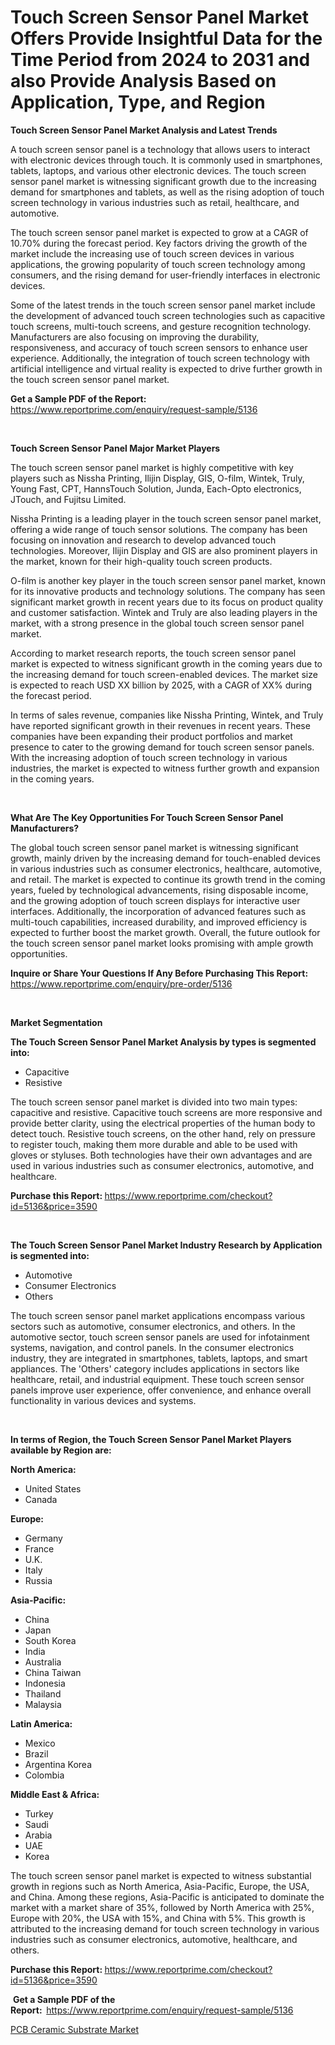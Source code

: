 <p><h1>Touch Screen Sensor Panel Market Offers Provide Insightful Data for the Time Period from 2024 to 2031 and also Provide Analysis Based on Application, Type, and Region</h1></p><p><strong>Touch Screen Sensor Panel Market Analysis and Latest Trends</strong></p>
<p><p>A touch screen sensor panel is a technology that allows users to interact with electronic devices through touch. It is commonly used in smartphones, tablets, laptops, and various other electronic devices. The touch screen sensor panel market is witnessing significant growth due to the increasing demand for smartphones and tablets, as well as the rising adoption of touch screen technology in various industries such as retail, healthcare, and automotive.</p><p>The touch screen sensor panel market is expected to grow at a CAGR of 10.70% during the forecast period. Key factors driving the growth of the market include the increasing use of touch screen devices in various applications, the growing popularity of touch screen technology among consumers, and the rising demand for user-friendly interfaces in electronic devices.</p><p>Some of the latest trends in the touch screen sensor panel market include the development of advanced touch screen technologies such as capacitive touch screens, multi-touch screens, and gesture recognition technology. Manufacturers are also focusing on improving the durability, responsiveness, and accuracy of touch screen sensors to enhance user experience. Additionally, the integration of touch screen technology with artificial intelligence and virtual reality is expected to drive further growth in the touch screen sensor panel market.</p></p>
<p><strong>Get a Sample PDF of the Report:&nbsp;</strong> <a href="https://www.reportprime.com/enquiry/request-sample/5136">https://www.reportprime.com/enquiry/request-sample/5136</a></p>
<p>&nbsp;</p>
<p><strong>Touch Screen Sensor Panel Major Market Players</strong></p>
<p><p>The touch screen sensor panel market is highly competitive with key players such as Nissha Printing, Ilijin Display, GIS, O-film, Wintek, Truly, Young Fast, CPT, HannsTouch Solution, Junda, Each-Opto electronics, JTouch, and Fujitsu Limited. </p><p>Nissha Printing is a leading player in the touch screen sensor panel market, offering a wide range of touch sensor solutions. The company has been focusing on innovation and research to develop advanced touch technologies. Moreover, Ilijin Display and GIS are also prominent players in the market, known for their high-quality touch screen products. </p><p>O-film is another key player in the touch screen sensor panel market, known for its innovative products and technology solutions. The company has seen significant market growth in recent years due to its focus on product quality and customer satisfaction. Wintek and Truly are also leading players in the market, with a strong presence in the global touch screen sensor panel market.</p><p>According to market research reports, the touch screen sensor panel market is expected to witness significant growth in the coming years due to the increasing demand for touch screen-enabled devices. The market size is expected to reach USD XX billion by 2025, with a CAGR of XX% during the forecast period.</p><p>In terms of sales revenue, companies like Nissha Printing, Wintek, and Truly have reported significant growth in their revenues in recent years. These companies have been expanding their product portfolios and market presence to cater to the growing demand for touch screen sensor panels. With the increasing adoption of touch screen technology in various industries, the market is expected to witness further growth and expansion in the coming years.</p></p>
<p>&nbsp;</p>
<p><strong>What Are The Key Opportunities For Touch Screen Sensor Panel Manufacturers?</strong></p>
<p><p>The global touch screen sensor panel market is witnessing significant growth, mainly driven by the increasing demand for touch-enabled devices in various industries such as consumer electronics, healthcare, automotive, and retail. The market is expected to continue its growth trend in the coming years, fueled by technological advancements, rising disposable income, and the growing adoption of touch screen displays for interactive user interfaces. Additionally, the incorporation of advanced features such as multi-touch capabilities, increased durability, and improved efficiency is expected to further boost the market growth. Overall, the future outlook for the touch screen sensor panel market looks promising with ample growth opportunities.</p></p>
<p><strong>Inquire or Share Your Questions If Any Before Purchasing This Report:</strong> <a href="https://www.reportprime.com/enquiry/pre-order/5136">https://www.reportprime.com/enquiry/pre-order/5136</a></p>
<p>&nbsp;</p>
<p><strong>Market Segmentation</strong></p>
<p><strong>The Touch Screen Sensor Panel Market Analysis by types is segmented into:</strong></p>
<p><ul><li>Capacitive</li><li>Resistive</li></ul></p>
<p><p>The touch screen sensor panel market is divided into two main types: capacitive and resistive. Capacitive touch screens are more responsive and provide better clarity, using the electrical properties of the human body to detect touch. Resistive touch screens, on the other hand, rely on pressure to register touch, making them more durable and able to be used with gloves or styluses. Both technologies have their own advantages and are used in various industries such as consumer electronics, automotive, and healthcare.</p></p>
<p><strong>Purchase this Report:&nbsp;</strong><a href="https://www.reportprime.com/checkout?id=5136&price=3590">https://www.reportprime.com/checkout?id=5136&price=3590</a></p>
<p>&nbsp;</p>
<p><strong>The Touch Screen Sensor Panel Market Industry Research by Application is segmented into:</strong></p>
<p><ul><li>Automotive</li><li>Consumer Electronics</li><li>Others</li></ul></p>
<p><p>The touch screen sensor panel market applications encompass various sectors such as automotive, consumer electronics, and others. In the automotive sector, touch screen sensor panels are used for infotainment systems, navigation, and control panels. In the consumer electronics industry, they are integrated in smartphones, tablets, laptops, and smart appliances. The 'Others' category includes applications in sectors like healthcare, retail, and industrial equipment. These touch screen sensor panels improve user experience, offer convenience, and enhance overall functionality in various devices and systems.</p></p>
<p>&nbsp;</p>
<p><strong>In terms of Region, the Touch Screen Sensor Panel Market Players available by Region are:</strong></p>
<p>
    <p> <strong> North America: </strong>
        <ul>
            <li>United States</li>
            <li>Canada</li>
        </ul>
        </p> 
    <p> <strong> Europe: </strong>
        <ul>
            <li>Germany</li>
            <li>France</li>
            <li>U.K.</li>
            <li>Italy</li>
            <li>Russia</li>
        </ul>
        </p> 
    <p> <strong> Asia-Pacific: </strong>
        <ul>
            <li>China</li>
            <li>Japan</li>
            <li>South Korea</li>
            <li>India</li>
            <li>Australia</li>
            <li>China Taiwan</li>
            <li>Indonesia</li>
            <li>Thailand</li>
            <li>Malaysia</li>
        </ul>
        </p> 
    <p> <strong> Latin America: </strong>
        <ul>
            <li>Mexico</li>
            <li>Brazil</li>
            <li>Argentina Korea</li>
            <li>Colombia</li>
        </ul>
        </p> 
    <p> <strong> Middle East & Africa: </strong>
        <ul>
            <li>Turkey</li>
            <li>Saudi</li>
            <li>Arabia</li>
            <li>UAE</li>
            <li>Korea</li>
        </ul>
    </p>
    </p>
<p><p>The touch screen sensor panel market is expected to witness substantial growth in regions such as North America, Asia-Pacific, Europe, the USA, and China. Among these regions, Asia-Pacific is anticipated to dominate the market with a market share of 35%, followed by North America with 25%, Europe with 20%, the USA with 15%, and China with 5%. This growth is attributed to the increasing demand for touch screen technology in various industries such as consumer electronics, automotive, healthcare, and others.</p></p>
<p><strong>Purchase this Report: </strong><a href="https://www.reportprime.com/checkout?id=5136&price=3590">https://www.reportprime.com/checkout?id=5136&price=3590</a></p>
<p>&nbsp;<strong>Get a Sample PDF of the Report:&nbsp;&nbsp;</strong><a href="https://www.reportprime.com/enquiry/request-sample/5136">https://www.reportprime.com/enquiry/request-sample/5136</a></p>
<p><strong></strong></p>
<p><p><a href="https://shimmer-gardenia-37a.notion.site/PCB-Ceramic-Substrate-Market-A-Comprehensive-Report-of-its-Market-Share-Growth-Trends-2024-2031-ef503b0dc26845eb96186105c58b1c02">PCB Ceramic Substrate Market</a></p></p>